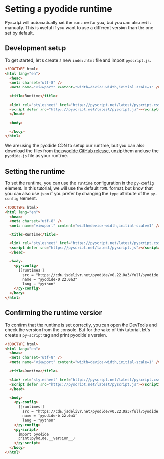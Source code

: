 # Setting a pyodide runtime

Pyscript will automatically set the runtime for you, but you can also set it manually. This is useful if you want to use a different version than the one set by default.

## Development setup

To get started, let's create a new `index.html` file and import `pyscript.js`.

```html
<!DOCTYPE html>
<html lang="en">
  <head>
  <meta charset="utf-8" />
  <meta name="viewport" content="width=device-width,initial-scale=1" />

  <title>Runtime</title>

  <link rel="stylesheet" href="https://pyscript.net/latest/pyscript.css" />
  <script defer src="https://pyscript.net/latest/pyscript.js"></script>
  </head>

  <body>

  </body>
</html>
```

We are using the pyodide CDN to setup our runtime, but you can also download the files from [the pyodide GitHub release](https://github.com/pyodide/pyodide/releases/tag/0.22.0a3), unzip them and use the `pyodide.js` file as your runtime.

## Setting the runtime

To set the runtime, you can use the `runtime` configuration in the `py-config` element. In this tutorial, we will use the default `TOML` format, but know that you can also use `json` if you prefer by changing the `type` attribute of the `py-config` element.

```html
<!DOCTYPE html>
<html lang="en">
  <head>
  <meta charset="utf-8" />
  <meta name="viewport" content="width=device-width,initial-scale=1" />

  <title>Runtime</title>

  <link rel="stylesheet" href="https://pyscript.net/latest/pyscript.css" />
  <script defer src="https://pyscript.net/latest/pyscript.js"></script>
  </head>

  <body>
    <py-config>
      [[runtimes]]
        src = "https://cdn.jsdelivr.net/pyodide/v0.22.0a3/full/pyodide.js"
        name = "pyodide-0.22.0a3"
        lang = "python"
    </py-config>
  </body>
</html>
```

## Confirming the runtime version

To confirm that the runtime is set correctly, you can open the DevTools and check the version from the console. But for the sake of this tutorial, let's create a `py-script` tag and print pyodide's version.

```html
<!DOCTYPE html>
<html lang="en">
  <head>
  <meta charset="utf-8" />
  <meta name="viewport" content="width=device-width,initial-scale=1" />

  <title>Runtime</title>

  <link rel="stylesheet" href="https://pyscript.net/latest/pyscript.css" />
  <script defer src="https://pyscript.net/latest/pyscript.js"></script>
  </head>

  <body>
    <py-config>
      [[runtimes]]
        src = "https://cdn.jsdelivr.net/pyodide/v0.22.0a3/full/pyodide.js"
        name = "pyodide-0.22.0a3"
        lang = "python"
    </py-config>
    <py-script>
      import pyodide
      print(pyodide.__version__)
    </py-script>
  </body>
</html>
```
